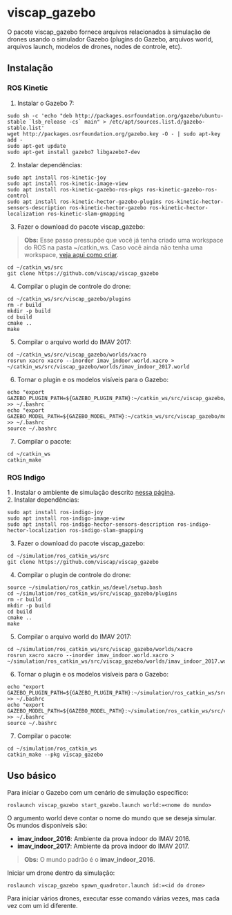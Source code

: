 # viscap_gazebo
O pacote viscap_gazebo fornece arquivos relacionados à simulação de drones usando o simulador Gazebo (plugins do Gazebo, 
arquivos world, arquivos launch, modelos de drones, nodes de controle, etc).

## Instalação

### ROS Kinetic
1. Instalar o Gazebo 7:
```
sudo sh -c 'echo "deb http://packages.osrfoundation.org/gazebo/ubuntu-stable `lsb_release -cs` main" > /etc/apt/sources.list.d/gazebo-stable.list'
wget http://packages.osrfoundation.org/gazebo.key -O - | sudo apt-key add -
sudo apt-get update
sudo apt-get install gazebo7 libgazebo7-dev
```
2. Instalar dependências:
```
sudo apt install ros-kinetic-joy
sudo apt install ros-kinetic-image-view
sudo apt install ros-kinetic-gazebo-ros-pkgs ros-kinetic-gazebo-ros-control
sudo apt install ros-kinetic-hector-gazebo-plugins ros-kinetic-hector-sensors-description ros-kinetic-hector-gazebo ros-kinetic-hector-localization ros-kinetic-slam-gmapping
```
3. Fazer o download do pacote viscap_gazebo:
> **Obs:** Esse passo pressupõe que você já tenha criado uma workspace do ROS na pasta ~/catkin_ws. Caso você ainda não tenha uma
  workspace, [veja aqui como criar](http://wiki.ros.org/catkin/Tutorials/create_a_workspace).
```
cd ~/catkin_ws/src
git clone https://github.com/viscap/viscap_gazebo
```
4. Compilar o plugin de controle do drone:
```
cd ~/catkin_ws/src/viscap_gazebo/plugins
rm -r build
mkdir -p build
cd build
cmake ..
make
```
5. Compilar o arquivo world do IMAV 2017:
```
cd ~/catkin_ws/src/viscap_gazebo/worlds/xacro
rosrun xacro xacro --inorder imav_indoor.world.xacro > ~/catkin_ws/src/viscap_gazebo/worlds/imav_indoor_2017.world 
```
6. Tornar o plugin e os modelos visíveis para o Gazebo:
```
echo "export GAZEBO_PLUGIN_PATH=${GAZEBO_PLUGIN_PATH}:~/catkin_ws/src/viscap_gazebo/plugins/build" >> ~/.bashrc
echo "export GAZEBO_MODEL_PATH=${GAZEBO_MODEL_PATH}:~/catkin_ws/src/viscap_gazebo/models" >> ~/.bashrc
source ~/.bashrc
```
7. Compilar o pacote:
```
cd ~/catkin_ws
catkin_make
```

### ROS Indigo
1 . Instalar o ambiente de simulação descrito [nessa página](https://github.com/viscap/arquivos_uteis/blob/master/tutoriais/install%20drone%20simulation.txt).  
2. Instalar dependências:
```
sudo apt install ros-indigo-joy
sudo apt install ros-indigo-image-view
sudo apt install ros-indigo-hector-sensors-description ros-indigo-hector-localization ros-indigo-slam-gmapping
```
3. Fazer o download do pacote viscap_gazebo:
```
cd ~/simulation/ros_catkin_ws/src
git clone https://github.com/viscap/viscap_gazebo
```
4. Compilar o plugin de controle do drone:
```
source ~/simulation/ros_catkin_ws/devel/setup.bash
cd ~/simulation/ros_catkin_ws/src/viscap_gazebo/plugins
rm -r build
mkdir -p build
cd build
cmake ..
make
```
5. Compilar o arquivo world do IMAV 2017:
```
cd ~/simulation/ros_catkin_ws/src/viscap_gazebo/worlds/xacro
rosrun xacro xacro --inorder imav_indoor.world.xacro > ~/simulation/ros_catkin_ws/src/viscap_gazebo/worlds/imav_indoor_2017.world 
```
6. Tornar o plugin e os modelos visíveis para o Gazebo:
```
echo "export GAZEBO_PLUGIN_PATH=${GAZEBO_PLUGIN_PATH}:~/simulation/ros_catkin_ws/src/viscap_gazebo/plugins/build" >> ~/.bashrc
echo "export GAZEBO_MODEL_PATH=${GAZEBO_MODEL_PATH}:~/simulation/ros_catkin_ws/src/viscap_gazebo/models" >> ~/.bashrc
source ~/.bashrc
```
7. Compilar o pacote:
```
cd ~/simulation/ros_catkin_ws
catkin_make --pkg viscap_gazebo
```

## Uso básico
Para iniciar o Gazebo com um cenário de simulação específico:
```
roslaunch viscap_gazebo start_gazebo.launch world:=<nome do mundo>
```
O argumento world deve contar o nome do mundo que se deseja simular. Os mundos disponíveis são:  
* **imav_indoor_2016**: Ambiente da prova indoor do IMAV 2016.
* **imav_indoor_2017**: Ambiente da prova indoor do IMAV 2017.  
> **Obs:** O mundo padrão é o **imav_indoor_2016**.

Iniciar um drone dentro da simulação:
```
roslaunch viscap_gazebo spawn_quadrotor.launch id:=<id do drone>
```
Para iniciar vários drones, executar esse comando várias vezes, mas cada vez com um id diferente.
